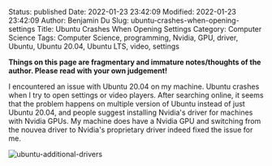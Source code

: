 Status: published
Date: 2022-01-23 23:42:09
Modified: 2022-01-23 23:42:09
Author: Benjamin Du
Slug: ubuntu-crashes-when-opening-settings
Title: Ubuntu Crashes When Opening Settings
Category: Computer Science
Tags: Computer Science, programming, Nvidia, GPU, driver, Ubuntu, Ubuntu 20.04, Ubuntu LTS, video, settings

**Things on this page are fragmentary and immature notes/thoughts of the author. Please read with your own judgement!**

I encountered an issue with Ubuntu 20.04
on my machine.
Ubuntu crashes when I try to open settings or video players. 
After searching online,
it seems that the problem happens on multiple version of Ubuntu
instead of just Ubuntu 20.04,
and people suggest installing Nvidia's driver for machines with Nvidia GPUs. 
My machine does have a Nvidia GPU
and switching from the nouvea driver to Nvidia's proprietary driver indeed fixed the issue for me.

![ubuntu-additional-drivers](https://user-images.githubusercontent.com/824507/150741998-8d02afa3-8d65-485c-b413-4a487aec9d45.png)
